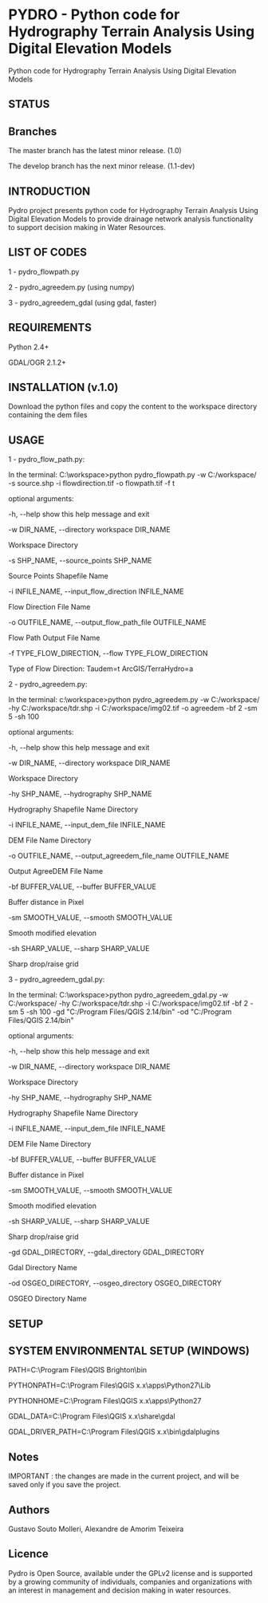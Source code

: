 # PYDRO - Python code for Hydrography Terrain Analysis Using Digital Elevation Models
Python code for Hydrography Terrain Analysis Using Digital Elevation Models

## STATUS

## Branches

The master branch has the latest minor release. (1.0)

The develop branch has the next minor release. (1.1-dev)

## INTRODUCTION

Pydro project presents python code for Hydrography Terrain Analysis Using Digital Elevation Models to provide drainage network analysis functionality to support decision making in Water Resources.

## LIST OF CODES

1 - pydro_flowpath.py

2 - pydro_agreedem.py (using numpy)

3 - pydro_agreedem_gdal (using gdal, faster)


## REQUIREMENTS

Python 2.4+

GDAL/OGR 2.1.2+

## INSTALLATION (v.1.0)

Download the python files and copy the content to the workspace directory containing the dem files

## USAGE

1 - pydro_flow_path.py:

In the terminal: C:\workspace>python pydro_flowpath.py -w C:/workspace/ -s source.shp -i flowdirection.tif -o flowpath.tif -f t

optional arguments:

  -h, --help            show this help message and exit
  
  -w DIR_NAME, --directory workspace DIR_NAME
  
  Workspace Directory
                        
  -s SHP_NAME, --source_points SHP_NAME
  
  Source Points Shapefile Name
                        
  -i INFILE_NAME, --input_flow_direction INFILE_NAME
  
  Flow Direction File Name
                        
  -o OUTFILE_NAME, --output_flow_path_file OUTFILE_NAME
  
  Flow Path Output File Name
                        
  -f TYPE_FLOW_DIRECTION, --flow TYPE_FLOW_DIRECTION
  
  Type of Flow Direction: Taudem=t ArcGIS/TerraHydro=a

2 - pydro_agreedem.py:

In the terminal: c:\workspace>python pydro_agreedem.py -w C:/workspace/ -hy C:/workspace/tdr.shp -i C:/workspace/img02.tif -o agreedem -bf 2 -sm 5 -sh 100

optional arguments:

  -h, --help            show this help message and exit
  
  -w DIR_NAME, --directory workspace DIR_NAME
  
 Workspace Directory
                        
  -hy SHP_NAME, --hydrography SHP_NAME
  
 Hydrography Shapefile Name Directory
                        
  -i INFILE_NAME, --input_dem_file INFILE_NAME
  
 DEM File Name Directory
                        
  -o OUTFILE_NAME, --output_agreedem_file_name OUTFILE_NAME
  
 Output AgreeDEM File Name
                        
  -bf BUFFER_VALUE, --buffer BUFFER_VALUE
  
 Buffer distance in Pixel
                        
  -sm SMOOTH_VALUE, --smooth SMOOTH_VALUE
  
 Smooth modified elevation
                        
  -sh SHARP_VALUE, --sharp SHARP_VALUE
  
 Sharp drop/raise grid
                        
                        
3 - pydro_agreedem_gdal.py:

In the terminal: C:\workspace>python pydro_agreedem_gdal.py -w C:/workspace/ -hy C:/workspace/tdr.shp -i C:/workspace/img02.tif -bf 2 -sm 5 -sh 100 -gd "C:/Program Files/QGIS 2.14/bin" -od "C:/Program Files/QGIS 2.14/bin"

optional arguments:

  -h, --help            show this help message and exit
  
  -w DIR_NAME, --directory workspace DIR_NAME
  
 Workspace Directory
                        
  -hy SHP_NAME, --hydrography SHP_NAME
  
 Hydrography Shapefile Name Directory
                        
  -i INFILE_NAME, --input_dem_file INFILE_NAME
  
 DEM File Name Directory
                        
  -bf BUFFER_VALUE, --buffer BUFFER_VALUE
  
 Buffer distance in Pixel
                        
  -sm SMOOTH_VALUE, --smooth SMOOTH_VALUE
  
 Smooth modified elevation
                        
  -sh SHARP_VALUE, --sharp SHARP_VALUE
  
 Sharp drop/raise grid
                        
  -gd GDAL_DIRECTORY, --gdal_directory GDAL_DIRECTORY
  
 Gdal Directory Name
                        
  -od OSGEO_DIRECTORY, --osgeo_directory OSGEO_DIRECTORY
  
 OSGEO Directory Name

## SETUP

## SYSTEM ENVIRONMENTAL SETUP (WINDOWS)

PATH=C:\Program Files\QGIS Brighton\bin

PYTHONPATH=C:\Program Files\QGIS x.x\apps\Python27\Lib

PYTHONHOME=C:\Program Files\QGIS x.x\apps\Python27

GDAL_DATA=C:\Program Files\QGIS x.x\share\gdal

GDAL_DRIVER_PATH=C:\Program Files\QGIS x.x\bin\gdalplugins  

## Notes

IMPORTANT : the changes are made in the current project, and will be saved only if you save the project.

## Authors

Gustavo Souto Molleri, Alexandre de Amorim Teixeira

## Licence

Pydro is Open Source, available under the GPLv2 license and is supported by a growing community of individuals, companies and organizations with an interest in management and decision making in water resources.
